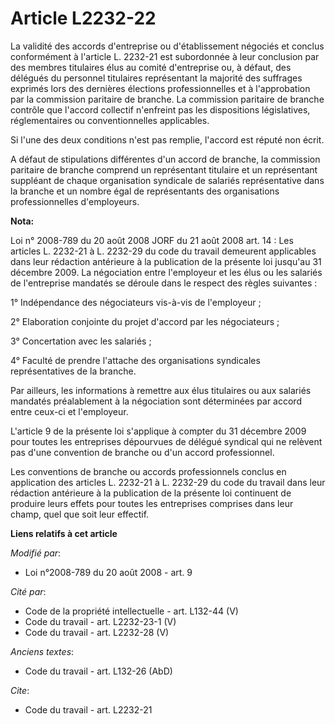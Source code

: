 # Article L2232-22

La validité des accords d'entreprise ou d'établissement négociés et conclus conformément à l'article L. 2232-21 est
subordonnée à leur conclusion par des membres titulaires élus au comité d'entreprise ou, à défaut, des délégués du personnel
titulaires représentant la majorité des suffrages exprimés lors des dernières élections professionnelles et à l'approbation
par la commission paritaire de branche. La commission paritaire de branche contrôle que l'accord collectif n'enfreint pas les
dispositions législatives, réglementaires ou conventionnelles applicables. 

Si l'une des deux conditions n'est pas remplie, l'accord est réputé non écrit.

A défaut de stipulations différentes d'un accord de branche, la commission paritaire de branche comprend un représentant
titulaire et un représentant suppléant de chaque organisation syndicale de salariés représentative dans la branche et un
nombre égal de représentants des organisations professionnelles d'employeurs.

**Nota:**

Loi n° 2008-789 du 20 août 2008 JORF du 21 août 2008 art. 14 : Les articles L. 2232-21 à L. 2232-29 du code du travail
demeurent applicables dans leur rédaction antérieure à la publication de la présente loi jusqu'au 31 décembre 2009.
La négociation entre l'employeur et les élus ou les salariés de l'entreprise mandatés se déroule dans le respect des règles
suivantes :

1° Indépendance des négociateurs vis-à-vis de l'employeur ;

2° Elaboration conjointe du projet d'accord par les négociateurs ;

3° Concertation avec les salariés ;

4° Faculté de prendre l'attache des organisations syndicales représentatives de la branche.

Par ailleurs, les informations à remettre aux élus titulaires ou aux salariés mandatés préalablement à la négociation sont
déterminées par accord entre ceux-ci et l'employeur.

L'article 9 de la présente loi s'applique à compter du 31 décembre 2009 pour toutes les entreprises dépourvues de délégué
syndical qui ne relèvent pas d'une convention de branche ou d'un accord professionnel.

Les conventions de branche ou accords professionnels conclus en application des articles L. 2232-21 à L. 2232-29 du code du
travail dans leur rédaction antérieure à la publication de la présente loi continuent de produire leurs effets pour toutes
les entreprises comprises dans leur champ, quel que soit leur effectif.

**Liens relatifs à cet article**

_Modifié par_:

  - Loi n°2008-789 du 20 août 2008 - art. 9

_Cité par_:

  - Code de la propriété intellectuelle - art. L132-44 (V)
  - Code du travail - art. L2232-23-1 (V)
  - Code du travail - art. L2232-28 (V)

_Anciens textes_:

  - Code du travail - art. L132-26 (AbD)

_Cite_:

  - Code du travail - art. L2232-21

